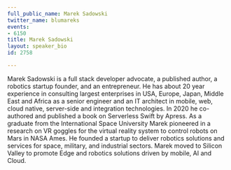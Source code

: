 ```yaml
---
full_public_name: Marek Sadowski
twitter_name: blumareks
events:
- 6150
title: Marek Sadowski
layout: speaker_bio
id: 2758

---
```

Marek Sadowski is a full stack developer advocate, a published author, a robotics startup founder, and an entrepreneur. He has about 20 year experience in consulting largest enterprises in USA, Europe, Japan, Middle East and Africa as a senior engineer and an IT architect in mobile, web, cloud native, server-side and integration technologies. In 2020 he co-authored and published a book on Serverless Swift by Apress. As a graduate from the International Space University Marek pioneered in a research on VR goggles for the virtual reality system to control robots on Mars in NASA Ames. He founded a startup to deliver robotics solutions and services for space, military, and industrial sectors. Marek moved to Silicon Valley to promote Edge and robotics solutions driven by mobile, AI and Cloud.